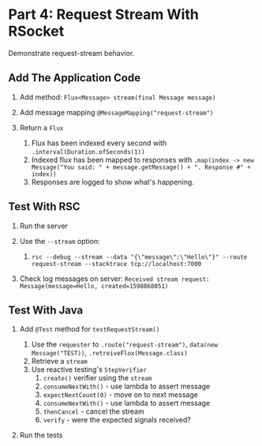 # Part 4: Request Stream With RSocket

Demonstrate request-stream behavior.

## Add The Application Code

1. Add method: `Flux<Message> stream(final Message message)`

1. Add message mapping `@MessageMapping("request-stream")`

1. Return a `Flux`
    1. Flux has been indexed every second with `.interval(Duration.ofSeconds(1))`
    1. Indexed flux has been mapped to responses with `.map(index -> new Message("You said: " + message.getMessage() + ". Response #" + index))`
    1. Responses are logged to show what's happening.

## Test With RSC

1. Run the server

1. Use the `--stream` option:
    1. `rsc --debug --stream --data "{\"message\":\"Hello\"}" --route request-stream --stacktrace tcp://localhost:7000`

1. Check log messages on server: `Received stream request: Message(message=Hello, created=1598868051)`

## Test With Java

1. Add `@Test` method for `testRequestStream()`
    1. Use the `requester` to `.route("request-stream")`, `data(new Message("TEST))`, `.retreiveFlox(Message.class)`
    1. Retrieve a `stream`
    1. Use reactive testing's `StepVerifier`
        1. `create()` verifier using the `stream`
        1. `consumeNextWith()` - use lambda to assert message
        1. `expectNextCount(0)` - move on to next message
        1. `consumeNextWith()` - use lambda to assert message
        1. `thenCancel` - cancel the stream
        1. `verify` - were the expected signals received?

1. Run the tests
